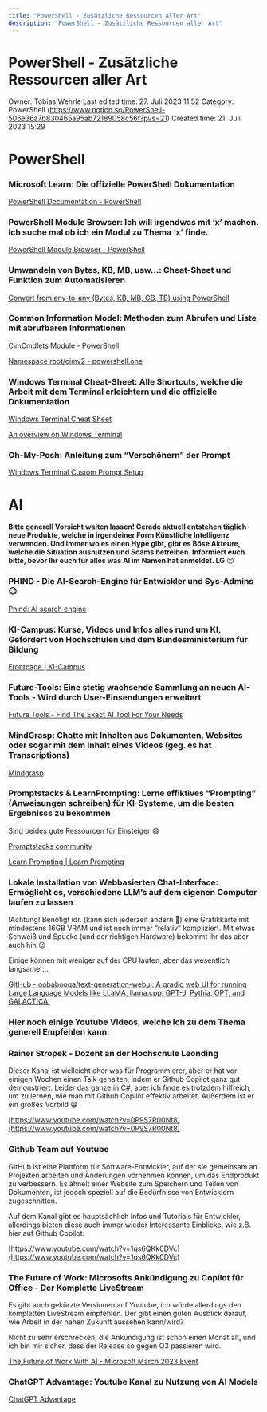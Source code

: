 ```yaml
---
title: "PowerShell - Zusätzliche Ressourcen aller Art"
description: "PowerShell - Zusätzliche Ressourcen aller Art"
---
```


# PowerShell - Zusätzliche Ressourcen aller Art

Owner: Tobias Wehrle
Last edited time: 27. Juli 2023 11:52
Category: PowerShell (https://www.notion.so/PowerShell-506e36a7b830465a95ab72189058c56f?pvs=21)
Created time: 21. Juli 2023 15:29

# PowerShell

### Microsoft Learn: Die offizielle PowerShell Dokumentation

[PowerShell Documentation - PowerShell](https://learn.microsoft.com/en-us/powershell/?view=powershell-7.3)

### PowerShell Module Browser: Ich will irgendwas mit ‘x’ machen. Ich suche mal ob ich ein Modul zu Thema ‘x’ finde.

[PowerShell Module Browser - PowerShell](https://learn.microsoft.com/en-us/powershell/module/)

### Umwandeln von Bytes, KB, MB, usw…: Cheat-Sheet und Funktion zum Automatisieren

[Convert from any-to-any (Bytes, KB, MB, GB, TB) using PowerShell](https://techibee.com/powershell/convert-from-any-to-any-bytes-kb-mb-gb-tb-using-powershell/2376)

### Common Information Model: Methoden zum Abrufen und Liste mit abrufbaren Informationen

[CimCmdlets Module - PowerShell](https://learn.microsoft.com/en-us/powershell/module/cimcmdlets/?view=powershell-7.2)

[Namespace root/cimv2 - powershell.one](https://powershell.one/wmi/root/cimv2)

### Windows Terminal Cheat-Sheet: Alle Shortcuts, welche die Arbeit mit dem Terminal erleichtern und die offizielle Dokumentation

[Windows Terminal Cheat Sheet](https://cheatography.com/martinthogersen/cheat-sheets/windows-terminal/)

[An overview on Windows Terminal](https://learn.microsoft.com/en-us/windows/terminal/)

### Oh-My-Posh: Anleitung zum “Verschönern” der Prompt

[Windows Terminal Custom Prompt Setup](https://learn.microsoft.com/en-us/windows/terminal/tutorials/custom-prompt-setup)

# AI

**Bitte generell Vorsicht walten lassen! Gerade aktuell entstehen täglich neue Produkte, welche in irgendeiner Form Künstliche Intelligenz verwenden. Und immer wo es einen Hype gibt, gibt es Böse Akteure, welche die Situation ausnutzen und Scams betreiben. Informiert euch bitte, bevor Ihr euch für alles was AI im Namen hat anmeldet. LG** 😉

### PHIND - Die AI-Search-Engine für Entwickler und Sys-Admins 😉

[Phind: AI search engine](https://www.phind.com/)

### KI-Campus: Kurse, Videos und Infos alles rund um KI, Gefördert von Hochschulen und dem Bundesministerium für Bildung

[Frontpage | KI-Campus](https://ki-campus.org/)

### Future-Tools: Eine stetig wachsende Sammlung an neuen AI-Tools - Wird durch User-Einsendungen erweitert

[Future Tools - Find The Exact AI Tool For Your Needs](https://www.futuretools.io/)

### MindGrasp: Chatte mit Inhalten aus Dokumenten, Websites oder sogar mit dem Inhalt eines Videos (geg. es hat Transcriptions)

[Mindgrasp](https://app.mindgrasp.ai/)

### Promptstacks & LearnPrompting: Lerne effiktives “Prompting” (Anweisungen schreiben) für KI-Systeme, um die besten Ergebnisss zu bekommen

Sind beides gute Ressourcen für Einsteiger 😄

[Promptstacks community](https://www.promptstackscommunity.com/home)

[Learn Prompting | Learn Prompting](https://learnprompting.org/)

### Lokale Installation von Webbasierten Chat-Interface: Ermöglicht es, verschiedene LLM’s auf dem eigenen Computer laufen zu lassen

!Achtung! Benötigt idr. (kann sich jederzeit ändern 🤯) eine Grafikkarte mit mindestens 16GB VRAM und ist noch immer “relativ” kompliziert. Mit etwas Schweiß und Spucke (und der richtigen Hardware) bekommt ihr das aber auch hin 😉

Einige können mit weniger auf der CPU laufen, aber das wesentlich langsamer…

[GitHub - oobabooga/text-generation-webui: A gradio web UI for running Large Language Models like LLaMA, llama.cpp, GPT-J, Pythia, OPT, and GALACTICA.](https://github.com/oobabooga/text-generation-webui)

### Hier noch einige Youtube Videos, welche ich zu dem Thema generell Empfehlen kann:

### Rainer Stropek - Dozent an der Hochschule Leonding

Dieser Kanal ist vielleicht eher was für Programmierer, aber er hat vor einigen Wochen einen Talk gehalten, indem er Github Copilot ganz gut demonstriert. Leider das ganze in C#, aber ich finde es trotzdem hilfreich, um zu lernen, wie man mit Github Copilot effektiv arbeitet. Außerdem ist er ein großes Vorbild 😁

[https://www.youtube.com/watch?v=0P9S7R00Nt8](https://www.youtube.com/watch?v=0P9S7R00Nt8)

### Github Team auf Youtube

GitHub ist eine Plattform für Software-Entwickler, auf der sie gemeinsam an Projekten arbeiten und Änderungen vornehmen können, um das Endprodukt zu verbessern. Es ähnelt einer Website zum Speichern und Teilen von Dokumenten, ist jedoch speziell auf die Bedürfnisse von Entwicklern zugeschnitten.

Auf dem Kanal gibt es hauptsächlich Infos und Tutorials für Entwickler, allerdings bieten diese auch immer wieder Interessante  Einblicke, wie z.B. hier auf Github Copilot:

[https://www.youtube.com/watch?v=1qs6QKk0DVc](https://www.youtube.com/watch?v=1qs6QKk0DVc)

### The Future of Work: Microsofts Ankündigung zu Copilot für Office - Der Komplette LiveStream

Es gibt auch gekürzte Versionen auf Youtube, ich würde allerdings den kompletten LiveStream empfehlen. Der gibt einen guten Ausblick darauf, wie Arbeit in der nahen Zukunft aussehen kann/wird?

Nicht zu sehr erschrecken, die Ankündigung ist schon einen Monat alt, und ich bin mir sicher, dass der Release so gegen Q3 passieren wird. 

[The Future of Work With AI - Microsoft March 2023 Event](https://youtu.be/Bf-dbS9CcRU)

### ChatGPT Advantage: Youtube Kanal zu Nutzung von AI Models

[ChatGPT Advantage](https://www.notion.so/ChatGPT-Advantage-2cdc500f800c4200a2ef4650464b20a1?pvs=21)
